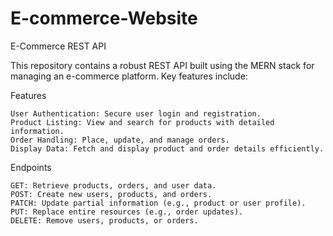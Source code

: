 # E-commerce-Website

E-Commerce REST API

This repository contains a robust REST API built using the MERN stack for managing an e-commerce platform. Key features include:

Features

    User Authentication: Secure user login and registration.
    Product Listing: View and search for products with detailed information.
    Order Handling: Place, update, and manage orders.
    Display Data: Fetch and display product and order details efficiently.

Endpoints

    GET: Retrieve products, orders, and user data.
    POST: Create new users, products, and orders.
    PATCH: Update partial information (e.g., product or user profile).
    PUT: Replace entire resources (e.g., order updates).
    DELETE: Remove users, products, or orders.
